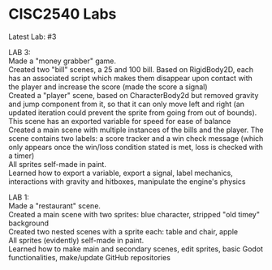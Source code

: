 # CISC2540 Labs
Latest Lab: #3

LAB 3:\
Made a "money grabber" game.\
Created two "bill" scenes, a 25 and 100 bill. Based on RigidBody2D, each has an associated script which makes them disappear upon contact with the player and increase the score (made the score a signal)\
Created a "player" scene, based on CharacterBody2d but removed gravity and jump component from it, so that it can only move left and right (an updated iteration could prevent the sprite from going from out of bounds). This scene has an exported variable for speed for ease of balance\
Created a main scene with multiple instances of the bills and the player. The scene contains two labels: a score tracker and a win check message (which only appears once the win/loss condition stated is met, loss is checked with a timer)\
All sprites self-made in paint.\
Learned how to export a variable, export a signal, label mechanics, interactions with gravity and hitboxes, manipulate the engine's physics


LAB 1:\
Made a "restaurant" scene.\
Created a main scene with two sprites: blue character, stripped "old timey" background\
Created two nested scenes with a sprite each: table and chair, apple\
All sprites (evidently) self-made in paint.\
Learned how to make main and secondary scenes, edit sprites, basic Godot functionalities, make/update GitHub repositories
